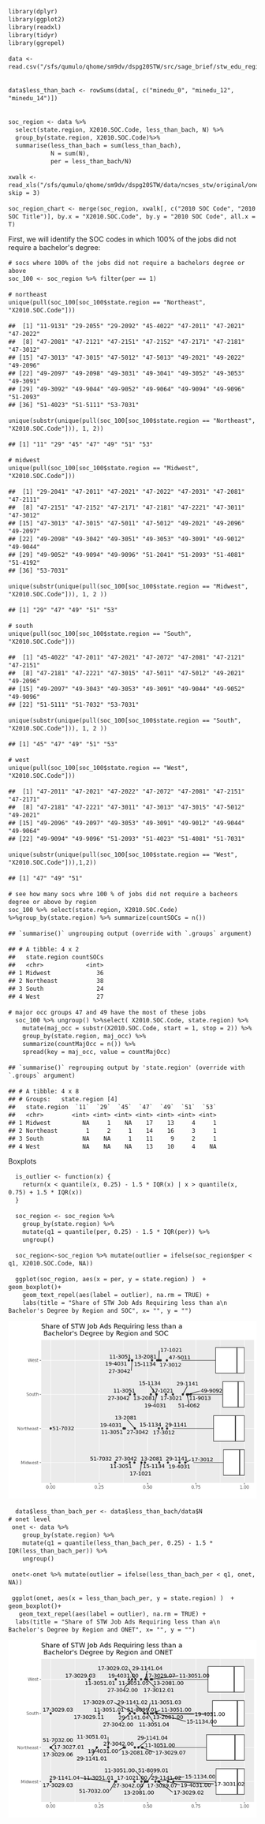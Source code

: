     library(dplyr)
    library(ggplot2)
    library(readxl)
    library(tidyr)
    library(ggrepel)
      
    data <- read.csv("/sfs/qumulo/qhome/sm9dv/dspg20STW/src/sage_brief/stw_edu_region.csv")


    data$less_than_bach <- rowSums(data[, c("minedu_0", "minedu_12", "minedu_14")])


    soc_region <- data %>% 
      select(state.region, X2010.SOC.Code, less_than_bach, N) %>% 
      group_by(state.region, X2010.SOC.Code)%>%
      summarise(less_than_bach = sum(less_than_bach), 
                N = sum(N), 
                per = less_than_bach/N)

    xwalk <- read_xls("/sfs/qumulo/qhome/sm9dv/dspg20STW/data/ncses_stw/original/onet/2010_to_SOC_Crosswalk.xls", skip = 3)

    soc_region_chart <- merge(soc_region, xwalk[, c("2010 SOC Code", "2010 SOC Title")], by.x = "X2010.SOC.Code", by.y = "2010 SOC Code", all.x = T)

First, we will identify the SOC codes in which 100% of the jobs did not
require a bachelor's degree:

    # socs where 100% of the jobs did not require a bachelors degree or above
    soc_100 <- soc_region %>% filter(per == 1)

    # northeast
    unique(pull(soc_100[soc_100$state.region == "Northeast", "X2010.SOC.Code"]))

    ##  [1] "11-9131" "29-2055" "29-2092" "45-4022" "47-2011" "47-2021" "47-2022"
    ##  [8] "47-2081" "47-2121" "47-2151" "47-2152" "47-2171" "47-2181" "47-3012"
    ## [15] "47-3013" "47-3015" "47-5012" "47-5013" "49-2021" "49-2022" "49-2096"
    ## [22] "49-2097" "49-2098" "49-3031" "49-3041" "49-3052" "49-3053" "49-3091"
    ## [29] "49-3092" "49-9044" "49-9052" "49-9064" "49-9094" "49-9096" "51-2093"
    ## [36] "51-4023" "51-5111" "53-7031"

    unique(substr(unique(pull(soc_100[soc_100$state.region == "Northeast", "X2010.SOC.Code"])), 1, 2))

    ## [1] "11" "29" "45" "47" "49" "51" "53"

    # midwest
    unique(pull(soc_100[soc_100$state.region == "Midwest", "X2010.SOC.Code"]))

    ##  [1] "29-2041" "47-2011" "47-2021" "47-2022" "47-2031" "47-2081" "47-2111"
    ##  [8] "47-2151" "47-2152" "47-2171" "47-2181" "47-2221" "47-3011" "47-3012"
    ## [15] "47-3013" "47-3015" "47-5011" "47-5012" "49-2021" "49-2096" "49-2097"
    ## [22] "49-2098" "49-3042" "49-3051" "49-3053" "49-3091" "49-9012" "49-9044"
    ## [29] "49-9052" "49-9094" "49-9096" "51-2041" "51-2093" "51-4081" "51-4192"
    ## [36] "53-7031"

    unique(substr(unique(pull(soc_100[soc_100$state.region == "Midwest", "X2010.SOC.Code"])), 1, 2 ))

    ## [1] "29" "47" "49" "51" "53"

    # south
    unique(pull(soc_100[soc_100$state.region == "South", "X2010.SOC.Code"]))

    ##  [1] "45-4022" "47-2011" "47-2021" "47-2072" "47-2081" "47-2121" "47-2151"
    ##  [8] "47-2181" "47-2221" "47-3015" "47-5011" "47-5012" "49-2021" "49-2096"
    ## [15] "49-2097" "49-3043" "49-3053" "49-3091" "49-9044" "49-9052" "49-9096"
    ## [22] "51-5111" "51-7032" "53-7031"

    unique(substr(unique(pull(soc_100[soc_100$state.region == "South", "X2010.SOC.Code"])), 1, 2 ))

    ## [1] "45" "47" "49" "51" "53"

    # west
    unique(pull(soc_100[soc_100$state.region == "West", "X2010.SOC.Code"]))

    ##  [1] "47-2011" "47-2021" "47-2022" "47-2072" "47-2081" "47-2151" "47-2171"
    ##  [8] "47-2181" "47-2221" "47-3011" "47-3013" "47-3015" "47-5012" "49-2021"
    ## [15] "49-2096" "49-2097" "49-3053" "49-3091" "49-9012" "49-9044" "49-9064"
    ## [22] "49-9094" "49-9096" "51-2093" "51-4023" "51-4081" "51-7031"

    unique(substr(unique(pull(soc_100[soc_100$state.region == "West", "X2010.SOC.Code"])),1,2))

    ## [1] "47" "49" "51"

    # see how many socs whre 100 % of jobs did not require a bacheors degree or above by region
    soc_100 %>% select(state.region, X2010.SOC.Code) %>%group_by(state.region) %>% summarize(countSOCs = n()) 

    ## `summarise()` ungrouping output (override with `.groups` argument)

    ## # A tibble: 4 x 2
    ##   state.region countSOCs
    ##   <chr>            <int>
    ## 1 Midwest             36
    ## 2 Northeast           38
    ## 3 South               24
    ## 4 West                27

    # major occ groups 47 and 49 have the most of these jobs
      soc_100 %>% ungroup() %>%select( X2010.SOC.Code, state.region) %>%
        mutate(maj_occ = substr(X2010.SOC.Code, start = 1, stop = 2)) %>% 
        group_by(state.region, maj_occ) %>%
        summarize(countMajOcc = n()) %>%
        spread(key = maj_occ, value = countMajOcc)

    ## `summarise()` regrouping output by 'state.region' (override with `.groups` argument)

    ## # A tibble: 4 x 8
    ## # Groups:   state.region [4]
    ##   state.region  `11`  `29`  `45`  `47`  `49`  `51`  `53`
    ##   <chr>        <int> <int> <int> <int> <int> <int> <int>
    ## 1 Midwest         NA     1    NA    17    13     4     1
    ## 2 Northeast        1     2     1    14    16     3     1
    ## 3 South           NA    NA     1    11     9     2     1
    ## 4 West            NA    NA    NA    13    10     4    NA

Boxplots

      is_outlier <- function(x) {
        return(x < quantile(x, 0.25) - 1.5 * IQR(x) | x > quantile(x, 0.75) + 1.5 * IQR(x))
      }

      soc_region <- soc_region %>%
        group_by(state.region) %>%
        mutate(q1 = quantile(per, 0.25) - 1.5 * IQR(per)) %>%
        ungroup() 
      
      soc_region<-soc_region %>% mutate(outlier = ifelse(soc_region$per < q1, X2010.SOC.Code, NA))
      
      ggplot(soc_region, aes(x = per, y = state.region) )  + geom_boxplot()+
        geom_text_repel(aes(label = outlier), na.rm = TRUE) + 
        labs(title = "Share of STW Job Ads Requiring less than a\n Bachelor's Degree by Region and SOC", x= "", y = "")

![](sage_brief_analysis_files/figure-markdown_strict/unnamed-chunk-3-1.png)

      data$less_than_bach_per <- data$less_than_bach/data$N
    # onet level
     onet <- data %>% 
        group_by(state.region) %>%
        mutate(q1 = quantile(less_than_bach_per, 0.25) - 1.5 * IQR(less_than_bach_per)) %>%
        ungroup() 
      
     onet<-onet %>% mutate(outlier = ifelse(less_than_bach_per < q1, onet, NA))
     
     ggplot(onet, aes(x = less_than_bach_per, y = state.region) )  + geom_boxplot()+
       geom_text_repel(aes(label = outlier), na.rm = TRUE) +
      labs(title = "Share of STW Job Ads Requiring less than a\n Bachelor's Degree by Region and ONET", x= "", y = "")

![](sage_brief_analysis_files/figure-markdown_strict/unnamed-chunk-4-1.png)
